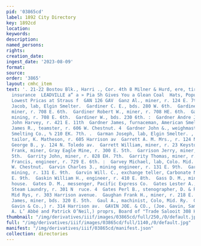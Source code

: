```yaml
---
pid: '03865cd'
label: 1892 City Directory
key: 1892cd
location: 
keywords: 
description: 
named_persons: 
rights: 
creation_date: 
ingest_date: '2023-08-09'
format: 
source: 
order: '3865'
layout: cmhc_item
text: '. 21-22 Bostou Blk., Harri ., Cor. 4th 8 Milner & Hurd, ere, tire any accioenr
  insurance  LEADVILLE a“ a » Pia Sh Gives You a Glean Coal  Hats, Popular Styles,
  Lowest Pricas at Straus f  GAN 126 GAV  Ganz Al., miner, r. 124 E. 7th.  Garbes
  Jacob, lab, Elgin Smelter.  Gardiner C. E., bds. 280 W. 6th.  Gardiner James T.,
  miner, r. 708 E. 6th.  Gardiner Robert W., miner, r. 708 HE. 6th.  Gardiner ‘Thomas,
  mining, r. 708 E. 6th.  Gardiner W., bds. 230 6th. :  Gardner Andre J.; teamster,
  John Harvey, r. 421 E. 11th  Gardner James, furnaceman, American Smelter. q  Gardner
  James R., teamster, r. 606 W. Chestnut. 4  Gardner John &., weighmaster Bi-Metallic
  Smelting Co., % 210 EK. 7th. .  Garman Joseph, lab, Elgin Smelter. ,  Garoian Thomas,
  tailor, K. Matheson, r. 605 Harrison av  Garrett A. M. Mrs., r. 124 N. Toledo av.  Garrett
  George B., y. 124 N. Toledo av.  Garrett William, miner, r. 23 Keystone blk.  Garrison
  Frank, miner, Gray Eagle Mine, r. 300 E. 5th.  Garrison Jerry, miner, bds. 618 E.
  5th.  Garrity John, miner, r. 828 EH. 7th.  Garrity Thomas, miner, r. 828 E. 7th.  Garvey
  Francis, engineer, r. 729 E. 6th. :  Garvey Michael, lab, Colo. Mid. Ry, r. 506
  W. Chestnut.  Garvin Charles 3., mining engineer, r. 131 E. 9th.  Garvin John C.,
  mining, r. 131 E. 9th.  Garvin Will. C., exchange teller, Carbonate Nat. ae 131
  E. 9th.  Gaskin William H., engineer, r. 410 E. 8th.  Gass D. M., miner, bds. Milwaukee
  house.  Gates D. M., messenger, Pacific Express Co.  Gates Lester A., driver, Vienna
  Steam Laundry, r. 301 N  ruce. 4  Gates Perl B., stenographer, D. & R. G. and Colo.
  Mid Rys, r. 303 Harrison avenue.  Gaughan Frank H., miner, r. 218 E. 6th.  Gaughan
  James, miner, bds. 320 E. 5th.  Gaul A., machinist, Colo, Mid. Ry.  Gavin Joe, (Joe
  Gavin & Co.,) r. 314 Harrison av.  GAVIN JOE. & CO., (Joe. Gavin, Sam. Doll, G.
  A. L’ Abbé and Patrick O’Neil,) proprs, Board of "Trade Salooit 308 Harrison av              '
thumbnail: "/img/derivatives/iiif/images/03865cd/full/250,/0/default.jpg"
full: "/img/derivatives/iiif/images/03865cd/full/1140,/0/default.jpg"
manifest: "/img/derivatives/iiif/03865cd/manifest.json"
collection: directories
---
```

